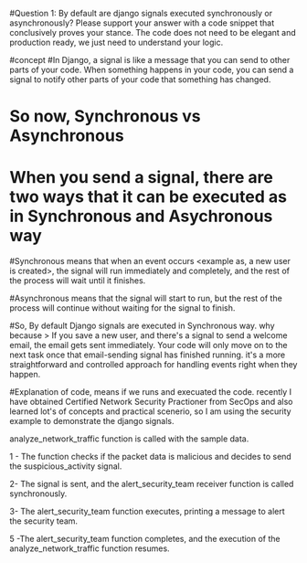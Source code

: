 #Question 1: By default are django signals executed synchronously or asynchronously? Please support your answer with a code snippet that conclusively proves your stance. The code does not need to be elegant and production ready, we just need to understand your logic.

#concept
#In Django, a signal is like a message that you can send to other parts of your code. When something happens in your code, you can send a signal to notify other parts of your code that something has changed.

# So now, Synchronous vs Asynchronous

# When you send a signal, there are two ways that it can be executed as in Synchronous and Asychronous way

#Synchronous means that when an event occurs <example as, a new user is created>, the signal will run immediately and completely, and the rest of the process will wait until it finishes.

#Asynchronous means that the signal will start to run, but the rest of the process will continue without waiting for the signal to finish.

#So, By default Django signals are executed in Synchronous way. why because > If you save a new user, and there's a signal to send a welcome email, the email gets sent immediately. Your code will only move on to the next task once that email-sending signal has finished running. it's a more straightforward and controlled approach for handling events right when they happen.

#Explanation of code, means if we runs and execuated the code. recently I have obtained Certified Network Security Practioner from SecOps and also learned lot's of concepts and practical scenerio, so I am using the security example to demonstrate the django signals.

analyze_network_traffic function is called with the sample data.

1 - The function checks if the packet data is malicious and decides to send the suspicious_activity signal.

2- The signal is sent, and the alert_security_team receiver function is called synchronously.

3- The alert_security_team function executes, printing a message to alert the security team.

5 -The alert_security_team function completes, and the execution of the analyze_network_traffic function resumes.

